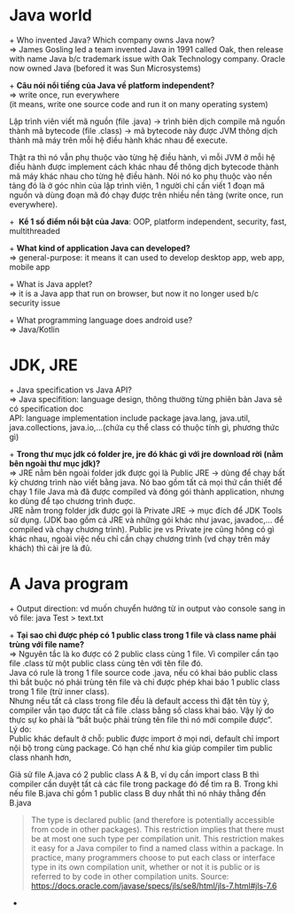 # Java world
+&nbsp;Who invented Java? Which company owns Java now? <br>
=> James Gosling led a team invented Java in 1991 called Oak, then release with name Java b/c trademark issue with Oak Technology company.
Oracle now owned Java (befored it was Sun Microsystems)

+&nbsp;**Câu nói nổi tiếng của Java về platform independent?** <br>
=> write once, run everywhere <br>
(it means, write one source code and run it on many operating system)

Lập trình viên viết mã nguồn (file .java) -> trình biên dịch compile mã nguồn thành mã bytecode (file .class) -> mã bytecode này được JVM thông dịch thành mã máy trên mỗi hệ điều hành khác nhau để execute.

Thật ra thì nó vẫn phụ thuộc vào từng hệ điều hành, vì mỗi JVM ở mỗi hệ điều hành được implement cách khác nhau để thông dịch bytecode thành mã máy khác nhau cho từng hệ điều hành. Nói nó ko phụ thuộc vào nền tảng đó là ở góc nhìn của lập trình viên, 1 người chỉ cần viết 1 đoạn mã nguồn và dùng đoạn mã đó chạy được trên nhiều nền tảng (write once, run everywhere).

+&nbsp; **Kể 1 số điểm nổi bật của Java**: OOP, platform independent, security, fast, multithreaded 

+&nbsp;**What kind of application Java can developed?** <br>
=> general-purpose: it means it can used to develop desktop app, web app, mobile app

+&nbsp;What is Java applet?<br>
 => it is a Java app that run on browser, but now it no longer used b/c security issue

+&nbsp;What programming language does android use? <br>
=> Java/Kotlin

# JDK, JRE
+&nbsp;Java specification vs Java API? <br>
=> Java specifition: language design, thông thường từng phiên bản Java sẽ có specification doc<br>
API: language implementation include package java.lang, java.util, java.collections, java.io,…(chứa cụ thể class có thuộc tính gì, phương thức gì)

+&nbsp;**Trong thư mục jdk có folder jre, jre đó khác gì với jre download rời (nằm bên ngoài thư mục jdk)?** <br>
=> JRE nằm bên ngoài folder jdk được gọi là Public JRE -> dùng để chạy bất kỳ chương trình nào viết bằng java. Nó bao gồm tất cả mọi thứ cần thiết để chạy 1 file Java mà đã được compiled và đóng gói thành application, nhưng ko dùng để tạo chương trình đuợc.<br>
JRE nằm trong folder jdk được gọi là Private JRE -> mục đích để JDK Tools sử dụng. (JDK bao gồm cả JRE và những gói khác như javac, javadoc,… để compiled và chạy chương trình).
Public jre vs Private jre cũng hông có gì khác nhau, ngoài việc nếu chỉ cần chạy chương trình (vd chạy trên máy khách) thì cài jre là đủ.
# A Java program
+&nbsp;Output direction: vd muốn chuyển hướng từ in output vào console sang in vô file: java Test > text.txt

+&nbsp;**Tại sao chỉ được phép có 1 public class trong 1 file và class name phải trùng với file name?** <br>
=> Nguyên tắc là ko được có 2 public class cùng 1 file. Vì compiler cần tạo file .class từ một public class cùng tên với tên file đó. <br>
Java có rule là trong 1 file source code .java, nếu có khai báo public class thì bắt buộc nó phải trùng tên file và chỉ được phép khai báo 1 public class trong 1 file (trừ inner class).<br>
Nhưng nếu tất cả class trong file đều là default access thì đặt tên tùy ý, compiler vẫn tạo được tất cả file .class bằng số class khai báo. Vậy lý do thực sự ko phải là “bắt buộc phải trùng tên file thì nó mới compile được”.<br>
Lý do:<br>
Public khác default ở chỗ: public được import ở mọi nơi, default chỉ import nội bộ trong cùng package. Có hạn chế như kia giúp compiler tìm public class nhanh hơn,

Giả sử file A.java có 2 public class A & B, ví dụ cần import class B thì compiler cần duyệt tất cả các file trong package đó để tìm ra B. Trong khi nếu file B.java chỉ gồm 1 public class B duy nhất thì nó nhảy thẳng đến B.java<br>
> The type is declared public (and therefore is potentially accessible from code in other packages). This restriction implies that there must be at most one such type per compilation unit. This restriction makes it easy for a Java compiler to find a named class within a package. In practice, many programmers choose to put each class or interface type in its own compilation unit, whether or not it is public or is referred to by code in other compilation units. Source: https://docs.oracle.com/javase/specs/jls/se8/html/jls-7.html#jls-7.6 

+ 








